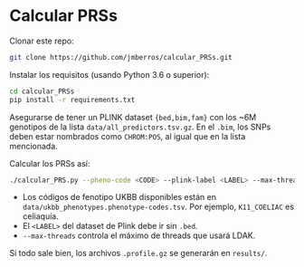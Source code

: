 # Calcular PRSs

Clonar este repo:

```bash
git clone https://github.com/jmberros/calcular_PRSs.git
```

Instalar los requisitos (usando Python 3.6 o superior):

```bash
cd calcular_PRSs
pip install -r requirements.txt
```

Asegurarse de tener un PLINK dataset `{bed,bim,fam}` con los ~6M genotipos de
la lista `data/all_predictors.tsv.gz`. En el `.bim`, los SNPs deben estar
nombrados como `CHROM:POS`, al igual que en la lista mencionada.

Calcular los PRSs así:

```bash
./calcular_PRS.py --pheno-code <CODE> --plink-label <LABEL> --max-threads 12
```

  * Los códigos de fenotipo UKBB disponibles están en `data/ukbb_phenotypes.phenotype-codes.tsv`. Por ejemplo, `K11_COELIAC` es celiaquía.
  * El `<LABEL>` del dataset de Plink debe ir sin `.bed`.
  * `--max-threads` controla el máximo de threads que usará LDAK.

Si todo sale bien, los archivos `.profile.gz` se generarán en `results/`.
